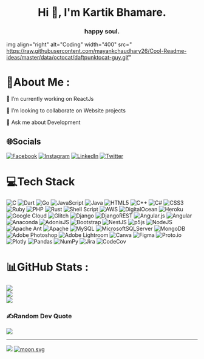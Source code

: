 
<h1 align="center">Hi 👋, I'm Kartik Bhamare.</h1>
<h3 align="center">happy soul.</h3>

img align="right" alt="Coding" width="400" src=" https://raw.githubusercontent.com/mayankchaudhary26/Cool-Readme-ideas/master/data/octocat/daftpunktocat-guy.gif"

# 💫About Me :
🔭 I’m currently working on ReactJs

👯 I’m looking to collaborate on Website projects

💬 Ask me about Development

## 🌐Socials
[![Facebook](https://img.shields.io/badge/Facebook-%231877F2.svg?logo=Facebook&logoColor=white)](https://facebook.com/kartik_bhamare) [![Instagram](https://img.shields.io/badge/Instagram-%23E4405F.svg?logo=Instagram&logoColor=white)](https://instagram.com/kkartik.__) [![LinkedIn](https://img.shields.io/badge/LinkedIn-%230077B5.svg?logo=linkedin&logoColor=white)](https://linkedin.com/in/kartik-bhamare) [![Twitter](https://img.shields.io/badge/Twitter-%231DA1F2.svg?logo=Twitter&logoColor=white)](https://twitter.com/Kartik_bhamare) 

# 💻Tech Stack
![C](https://img.shields.io/badge/c-%2300599C.svg?style=plastic&logo=c&logoColor=white) ![Dart](https://img.shields.io/badge/dart-%230175C2.svg?style=plastic&logo=dart&logoColor=white) ![Go](https://img.shields.io/badge/go-%2300ADD8.svg?style=plastic&logo=go&logoColor=white) ![JavaScript](https://img.shields.io/badge/javascript-%23323330.svg?style=plastic&logo=javascript&logoColor=%23F7DF1E) ![Java](https://img.shields.io/badge/java-%23ED8B00.svg?style=plastic&logo=java&logoColor=white) ![HTML5](https://img.shields.io/badge/html5-%23E34F26.svg?style=plastic&logo=html5&logoColor=white) ![C++](https://img.shields.io/badge/c++-%2300599C.svg?style=plastic&logo=c%2B%2B&logoColor=white) ![C#](https://img.shields.io/badge/c%23-%23239120.svg?style=plastic&logo=c-sharp&logoColor=white) ![CSS3](https://img.shields.io/badge/css3-%231572B6.svg?style=plastic&logo=css3&logoColor=white) ![Ruby](https://img.shields.io/badge/ruby-%23CC342D.svg?style=plastic&logo=ruby&logoColor=white) ![PHP](https://img.shields.io/badge/php-%23777BB4.svg?style=plastic&logo=php&logoColor=white) ![Rust](https://img.shields.io/badge/rust-%23000000.svg?style=plastic&logo=rust&logoColor=white) ![Shell Script](https://img.shields.io/badge/shell_script-%23121011.svg?style=plastic&logo=gnu-bash&logoColor=white) ![AWS](https://img.shields.io/badge/AWS-%23FF9900.svg?style=plastic&logo=amazon-aws&logoColor=white) ![DigitalOcean](https://img.shields.io/badge/DigitalOcean-%230167ff.svg?style=plastic&logo=digitalOcean&logoColor=white) ![Heroku](https://img.shields.io/badge/heroku-%23430098.svg?style=plastic&logo=heroku&logoColor=white) ![Google Cloud](https://img.shields.io/badge/Google%20Cloud-%234285F4.svg?style=plastic&logo=google-cloud&logoColor=white) ![Glitch](https://img.shields.io/badge/glitch-%233333FF.svg?style=plastic&logo=glitch&logoColor=white) ![Django](https://img.shields.io/badge/django-%23092E20.svg?style=plastic&logo=django&logoColor=white) ![DjangoREST](https://img.shields.io/badge/DJANGO-REST-ff1709?style=plastic&logo=django&logoColor=white&color=ff1709&labelColor=gray) ![Angular.js](https://img.shields.io/badge/angular.js-%23E23237.svg?style=plastic&logo=angularjs&logoColor=white) ![Angular](https://img.shields.io/badge/angular-%23DD0031.svg?style=plastic&logo=angular&logoColor=white) ![Anaconda](https://img.shields.io/badge/Anaconda-%2344A833.svg?style=plastic&logo=anaconda&logoColor=white) ![AdonisJS](https://img.shields.io/badge/adonisjs-%23220052.svg?style=plastic&logo=adonisjs&logoColor=white) ![Bootstrap](https://img.shields.io/badge/bootstrap-%23563D7C.svg?style=plastic&logo=bootstrap&logoColor=white) ![NestJS](https://img.shields.io/badge/nestjs-%23E0234E.svg?style=plastic&logo=nestjs&logoColor=white) ![p5js](https://img.shields.io/badge/p5.js-ED225D?style=plastic&logo=p5.js&logoColor=FFFFFF) ![NodeJS](https://img.shields.io/badge/node.js-6DA55F?style=plastic&logo=node.js&logoColor=white) ![Apache Ant](https://img.shields.io/badge/Apache%20Ant-A81C7D?style=plastic&logo=Apache%20Ant&logoColor=white) ![Apache](https://img.shields.io/badge/apache-%23D42029.svg?style=plastic&logo=apache&logoColor=white) ![MySQL](https://img.shields.io/badge/mysql-%2300f.svg?style=plastic&logo=mysql&logoColor=white) ![MicrosoftSQLServer](https://img.shields.io/badge/Microsoft%20SQL%20Sever-CC2927?style=plastic&logo=microsoft%20sql%20server&logoColor=white) ![MongoDB](https://img.shields.io/badge/MongoDB-%234ea94b.svg?style=plastic&logo=mongodb&logoColor=white) ![Adobe Photoshop](https://img.shields.io/badge/adobephotoshop-%2331A8FF.svg?style=plastic&logo=adobephotoshop&logoColor=white) ![Adobe Lightroom](https://img.shields.io/badge/Adobe%20Lightroom-31A8FF.svg?style=plastic&logo=Adobe%20Lightroom&logoColor=white) ![Canva](https://img.shields.io/badge/Canva-%2300C4CC.svg?style=plastic&logo=Canva&logoColor=white) 	![Figma](https://img.shields.io/badge/figma-%23F24E1E.svg?style=plastic&logo=figma&logoColor=white) ![Proto.io](https://img.shields.io/badge/Proto.io-161637?style=plastic&logo=proto.io&logoColor=00e5ff) ![Plotly](https://img.shields.io/badge/Plotly-%233F4F75.svg?style=plastic&logo=plotly&logoColor=white) ![Pandas](https://img.shields.io/badge/pandas-%23150458.svg?style=plastic&logo=pandas&logoColor=white) ![NumPy](https://img.shields.io/badge/numpy-%23013243.svg?style=plastic&logo=numpy&logoColor=white) ![Jira](https://img.shields.io/badge/jira-%230A0FFF.svg?style=plastic&logo=jira&logoColor=white) ![CodeCov](https://img.shields.io/badge/codecov-%23ff0077.svg?style=plastic&logo=codecov&logoColor=white)
# 📊GitHub Stats :
![](https://github-readme-stats.vercel.app/api?username=kartiksbhamare&theme=dark&hide_border=false&include_all_commits=false&count_private=true)<br/>
![](https://github-readme-streak-stats.herokuapp.com/?user=kartiksbhamare&theme=dark&hide_border=false)<br/>
![](https://github-readme-stats.vercel.app/api/top-langs/?username=kartiksbhamare&theme=dark&hide_border=false&include_all_commits=false&count_private=true&layout=compact)

### ✍️Random Dev Quote
![](https://quotes-github-readme.vercel.app/api?type=horizontal&theme=dark)

---
[![](https://visitcount.itsvg.in/api?id=kartiksbhamare&icon=0&color=0)](https://visitcount.itsvg.in)
<a href="https://moon-svg.minung.dev">
    <img src="https://moon-svg.minung.dev/moon.svg?size=75&theme=basic" alt="moon.svg" />
  </a>
